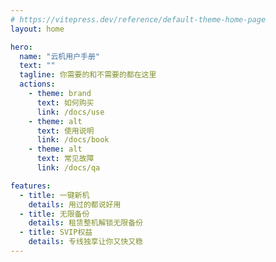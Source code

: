 ```yaml
---
# https://vitepress.dev/reference/default-theme-home-page
layout: home

hero:
  name: "云机用户手册"
  text: ""
  tagline: 你需要的和不需要的都在这里
  actions:
    - theme: brand
      text: 如何购买
      link: /docs/use
    - theme: alt
      text: 使用说明
      link: /docs/book
    - theme: alt
      text: 常见故障
      link: /docs/qa   

features:
  - title: 一键新机
    details: 用过的都说好用
  - title: 无限备份
    details: 租赁整机解锁无限备份
  - title: SVIP权益
    details: 专线独享让你又快又稳
---
```


